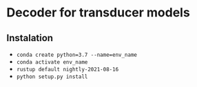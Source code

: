 # Decoder for transducer models

## Instalation

* `conda create python=3.7 --name=env_name`
* `conda activate env_name`
* `rustup default nightly-2021-08-16`
* `python setup.py install`
